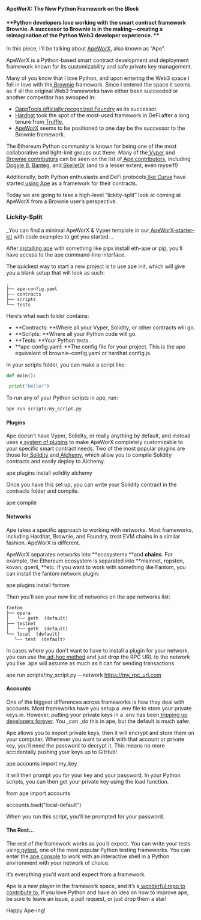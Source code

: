 **ApeWorX: The New Python Framework on the Block**


#### **Python developers love working with the smart contract framework Brownie. A successor to Brownie is in the making—creating a reimagination of the Python Web3 developer experience. **

In this piece, I’ll be talking about [ApeWorX](https://www.apeworx.io/), also known as “Ape”.

ApeWorX is a Python-based smart contract development and deployment framework known for its customizability and safe private key management.

Many of you know that I love Python, and upon entering the Web3 space I fell in love with the[ Brownie](https://github.com/eth-brownie/brownie) framework. Since I entered the space it seems as if all the original Web3 frameworks have either been succeeded or another competitor has swooped in:

* [DappTools officially recognized Foundry](https://github.com/dapphub/dapptools/pull/927/files) as its successor.
* [Hardhat](https://hardhat.org/) took the spot of the most-used framework in DeFi after a long tenure from[ Truffle](https://trufflesuite.com/)<span style="text-decoration:underline;">.</span>
* [ApeWorX](https://www.apeworx.io/) seems to be positioned to one day be the successor to the Brownie framework.

The Ethereum Python community is known for being one of the most collaborative and tight-knit groups out there. Many of the[ Vyper](https://vyper.readthedocs.io/en/stable/index.html) and[ Brownie contributors](https://github.com/eth-brownie/brownie/graphs/contributors) can be seen on the list of[ Ape contributors](https://github.com/ApeWorX/ape/graphs/contributors), including[ Doggie B](https://github.com/fubuloubu),[ Banteg](https://twitter.com/bantg), and[ Skellet0r](https://github.com/skellet0r) (and to a lesser extent, even myself!) 

Additionally, both Python enthusiasts and DeFi protocols[ like Curve](https://curve.fi/) have started[ using Ape](https://github.com/curvefi/metaregistry) as a framework for their contracts.

Today we are going to take a high-level “lickity-split” look at coming at ApeWorX from a Brownie user’s perspective. 


### **Lickity-Split**

_You can find a minimal ApeWorX & Vyper template in our[ ApeWorX-starter-kit](https://github.com/smartcontractkit/apeworx-starter-kit) with code examples to get you started. _

After[ installing ape](https://docs.apeworx.io/ape/stable/userguides/quickstart.html#installation) with something like pipx install eth-ape or pip, you’ll have access to the ape command-line interface.

The quickest way to start a new project is to use ape init, which will give you a blank setup that will look as such:

```
.
├── ape-config.yaml
├── contracts
├── scripts
└── tests
```

Here’s what each folder contains:

* **Contracts: **Where all your Vyper, Solidity, or other contracts will go.
* **Scripts: **Where all your Python code will go.
* **Tests: **Your Python tests. 
* **ape-config.yaml: **The config file for your project. This is the ape equivalent of brownie-config.yaml or hardhat.config.js. 

In your scripts folder, you can make a script like:

```python
def main():

 print("Hello!")
```

To run any of your Python scripts in ape, run:

```python
ape run scripts/my_script.py
```

#### **Plugins**

Ape doesn’t have Vyper, Solidity, or really anything by default, and instead uses a[ system of plugins](https://docs.apeworx.io/ape/stable/userguides/installing_plugins.html) to make ApeWorX completely customizable to your specific smart contract needs. Two of the most popular plugins are those for[ Solidity](https://github.com/ApeWorX/ape-solidity) and[ Alchemy](https://github.com/ApeWorX/ape-alchemy), which allow you to compile Solidity contracts and easily deploy to Alchemy. 

ape plugins install solidity alchemy

Once you have this set up, you can write your Solidity contract in the contracts folder and compile. 

ape compile


#### **Networks**

Ape takes a specific approach to working with networks. Most frameworks, including Hardhat, Brownie, and Foundry, treat EVM chains in a similar fashion. ApeWorX is different. 

ApeWorX separates networks into **ecosystems **and **chains**. For example, the Ethereum ecosystem is separated into **mainnet, ropsten, kovan, goerli, **etc. If you want to work with something like Fantom, you can install the fantom network plugin:

ape plugins install fantom

Then you’ll see your new list of networks on the ape networks list:  

```
fantom                                                                                                      
├── opera                                                                                                   
│   └── geth  (default)                                                                                     
├── testnet                                                                                                 
│   └── geth  (default)                                                                                     
└── local  (default)                                                                                        
   └── test  (default)
```

In cases where you don’t want to have to install a plugin for your network, you can use the[ ad-hoc method](https://docs.apeworx.io/ape/stable/userguides/networks.html#ad-hoc-network-connection) and just drop the RPC URL to the network you like. ape will assume as much as it can for sending transactions. 

ape run scripts/my_script.py --network https://my_rpc_url.com


#### **Accounts**

One of the biggest differences across frameworks is how they deal with accounts. Most frameworks have you setup a .env file to store your private keys in. However, putting your private keys in a .env has been[ tripping up developers forever](https://twitter.com/heyOnuoha/status/1522542744954191872). You _can _do this in ape, but the default is much safer. 

Ape allows you to import private keys, then it will encrypt and store them on your computer. Whenever you want to work with that account or private key, you’ll need the password to decrypt it. This means no more accidentally pushing your keys up to GitHub!

ape accounts import my_key

It will then prompt you for your key and your password. In your Python scripts, you can then get your private key using the load function.

from ape import accounts

accounts.load("local-default")

When you run this script, you’ll be prompted for your password. 


#### **The Rest…**

The rest of the framework works as you’d expect. You can write your tests using[ pytest](https://docs.pytest.org/en/7.1.x/), one of the most popular Python testing frameworks. You can enter the[ ape console](https://docs.apeworx.io/ape/stable/commands/console.html) to work with an interactive shell in a Python environment with your network of choice. 

It’s everything you’d want and expect from a framework. 

Ape is a new player in the framework space, and it’s a[ wonderful repo to contribute to.](https://github.com/ApeWorX/ape/issues) If you love Python and have an idea on how to improve ape, be sure to leave an issue, a pull request, or just drop them a star!

Happy Ape-ing!
